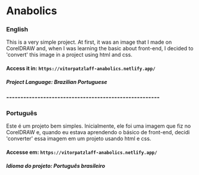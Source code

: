 # Anabolics
### English
This is a very simple project. At first, it was an image that I made on CorelDRAW and, when I was learning the basic about front-end, I decided to 'convert' this image in a project using html and css.
#### Access it in: ```https://vitorpatzlaff-anabolics.netlify.app/```
##### Project Language: Brazilian Portuguese
### ------------------------------------------------------
### Português
Este é um projeto bem simples. Inicialmente, ele foi uma imagem que fiz no CorelDRAW e, quando eu estava aprendendo o básico de front-end, decidi 'converter' essa imagem em um projeto usando html e css.
#### Accesse em: ```https://vitorpatzlaff-anabolics.netlify.app/```
##### Idioma do projeto: Português brasileiro
